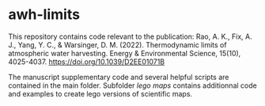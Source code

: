 # awh-limits

This repository contains code relevant to the publication:
Rao, A. K., Fix, A. J., Yang, Y. C., & Warsinger, D. M. (2022). Thermodynamic limits of atmospheric water harvesting. Energy & Environmental Science, 15(10), 4025-4037. https://doi.org/10.1039/D2EE01071B

The manuscript supplementary code and several helpful scripts are contained in the main folder. Subfolder *lego maps* contains additionnal code and examples to create lego versions of scientific maps.
